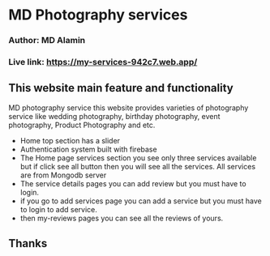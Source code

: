# MD Photography services 

### Author: MD Alamin
### Live link: https://my-services-942c7.web.app/

## This website main feature and functionality
MD photography service this website provides varieties of photography service like wedding photography, birthday photography, event photography, Product Photography and etc.
- Home top section has a slider
- Authentication system built with firebase
- The Home page services section you see only three services available but if click see all button then you will see all the services. All services are from Mongodb server
- The service details pages you can add review but you must have to login.
- if you go to add services page you can add a service but you must have to login to add service.
- then my-reviews pages you can see all the reviews of yours.

## Thanks
